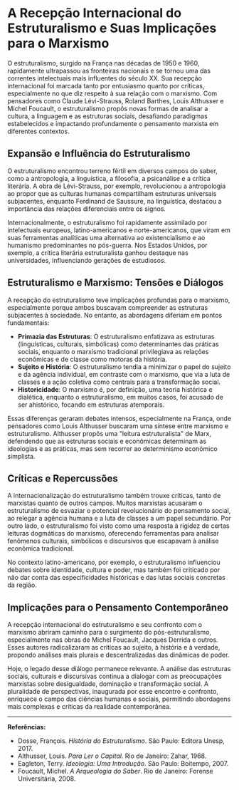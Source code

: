 # A Recepção Internacional do Estruturalismo e Suas Implicações para o Marxismo

O estruturalismo, surgido na França nas décadas de 1950 e 1960, rapidamente ultrapassou as fronteiras nacionais e se tornou uma das correntes intelectuais mais influentes do século XX. Sua recepção internacional foi marcada tanto por entusiasmo quanto por críticas, especialmente no que diz respeito à sua relação com o marxismo. Com pensadores como Claude Lévi-Strauss, Roland Barthes, Louis Althusser e Michel Foucault, o estruturalismo propôs novas formas de analisar a cultura, a linguagem e as estruturas sociais, desafiando paradigmas estabelecidos e impactando profundamente o pensamento marxista em diferentes contextos.

## Expansão e Influência do Estruturalismo

O estruturalismo encontrou terreno fértil em diversos campos do saber, como a antropologia, a linguística, a filosofia, a psicanálise e a crítica literária. A obra de Lévi-Strauss, por exemplo, revolucionou a antropologia ao propor que as culturas humanas compartilham estruturas universais subjacentes, enquanto Ferdinand de Saussure, na linguística, destacou a importância das relações diferenciais entre os signos.

Internacionalmente, o estruturalismo foi rapidamente assimilado por intelectuais europeus, latino-americanos e norte-americanos, que viram em suas ferramentas analíticas uma alternativa ao existencialismo e ao humanismo predominantes no pós-guerra. Nos Estados Unidos, por exemplo, a crítica literária estruturalista ganhou destaque nas universidades, influenciando gerações de estudiosos.

## Estruturalismo e Marxismo: Tensões e Diálogos

A recepção do estruturalismo teve implicações profundas para o marxismo, especialmente porque ambos buscavam compreender as estruturas subjacentes à sociedade. No entanto, as abordagens diferiam em pontos fundamentais:

- **Primazia das Estruturas**: O estruturalismo enfatizava as estruturas (linguísticas, culturais, simbólicas) como determinantes das práticas sociais, enquanto o marxismo tradicional privilegiava as relações econômicas e de classe como motoras da história.
- **Sujeito e História**: O estruturalismo tendia a minimizar o papel do sujeito e da agência individual, em contraste com o marxismo, que via a luta de classes e a ação coletiva como centrais para a transformação social.
- **Historicidade**: O marxismo é, por definição, uma teoria histórica e dialética, enquanto o estruturalismo, em muitos casos, foi acusado de ser ahistórico, focando em estruturas atemporais.

Essas diferenças geraram debates intensos, especialmente na França, onde pensadores como Louis Althusser buscaram uma síntese entre marxismo e estruturalismo. Althusser propôs uma "leitura estruturalista" de Marx, defendendo que as estruturas sociais e econômicas determinam as ideologias e as práticas, mas sem recorrer ao determinismo econômico simplista.

## Críticas e Repercussões

A internacionalização do estruturalismo também trouxe críticas, tanto de marxistas quanto de outros campos. Muitos marxistas acusaram o estruturalismo de esvaziar o potencial revolucionário do pensamento social, ao relegar a agência humana e a luta de classes a um papel secundário. Por outro lado, o estruturalismo foi visto como uma resposta à rigidez de certas leituras dogmáticas do marxismo, oferecendo ferramentas para analisar fenômenos culturais, simbólicos e discursivos que escapavam à análise econômica tradicional.

No contexto latino-americano, por exemplo, o estruturalismo influenciou debates sobre identidade, cultura e poder, mas também foi criticado por não dar conta das especificidades históricas e das lutas sociais concretas da região.

## Implicações para o Pensamento Contemporâneo

A recepção internacional do estruturalismo e seu confronto com o marxismo abriram caminho para o surgimento do pós-estruturalismo, especialmente nas obras de Michel Foucault, Jacques Derrida e outros. Esses autores radicalizaram as críticas ao sujeito, à história e à verdade, propondo análises mais plurais e descentralizadas das dinâmicas de poder.

Hoje, o legado desse diálogo permanece relevante. A análise das estruturas sociais, culturais e discursivas continua a dialogar com as preocupações marxistas sobre desigualdade, dominação e transformação social. A pluralidade de perspectivas, inaugurada por esse encontro e confronto, enriquece o campo das ciências humanas e sociais, permitindo abordagens mais complexas e críticas da realidade contemporânea.

---

**Referências:**

- Dosse, François. _História do Estruturalismo_. São Paulo: Editora Unesp, 2017.
- Althusser, Louis. _Para Ler o Capital_. Rio de Janeiro: Zahar, 1968.
- Eagleton, Terry. _Ideologia: Uma Introdução_. São Paulo: Boitempo, 2007.
- Foucault, Michel. _A Arqueologia do Saber_. Rio de Janeiro: Forense Universitária, 2008.